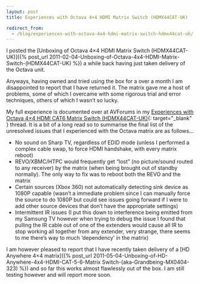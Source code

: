 ```yaml
---
layout: post
title: Experiences with Octava 4×4 HDMI Matrix Switch (HDMX44CAT-UK)

redirect_from:
  - /blog/experiences-with-octava-4x4-hdmi-matrix-switch-hdmx44cat-uk/
---
```


I posted the [Unboxing of Octava 4×4 HDMI Matrix Switch (HDMX44CAT-UK)]({% post_url 2011-02-04-Unboxing-of-Octava-4x4-HDMI-Matrix-Switch-(HDMX44CAT-UK) %}) a while back having just taken delivery of the Octava unit.

Anyways, having owned and tried using the box for a over a month I am disappointed to report that I have returned it. The matrix gave me a host of problems, some of which I overcame with some rigorous trial and error techniques, others of which I wasn’t so lucky.

My full experience is documented over at AVForums in my [Experiences with Octava 4×4 HDMI CAT6 Matrix Switch (HDMX44CAT-UK)](http://www.avforums.com/forums/hdmi-cables-switches/1406492-experiences-octava-4x4-hdmi-cat6-matrix-switch-hdmx44cat-uk.html){: target="_blank" } thread. It is a bit of a long read so to summarise the final list of the unresolved issues that I experienced with the Octava matrix are as follows…

- No sound on Sharp TV, regardless of EDID mode (unless I performed a complex cable swap, to force HDMI handshake, with every matrix reboot)
- REVO/XBMC/HTPC would frequently get “lost” (no picture/sound routed to any receiver) by the matrix (when being brought out of standby normally). The only way to fix was to reboot both the REVO and the matrix
- Certain sources (Xbox 360) not automatically detecting sink device as 1080P capable (wasn’t a immediate problem since I can manually force the source to do 1080P but could see issues going forward if I were to add other source devices that don’t have the appropriate settings)
- Intermittent IR issues (I put this down to interference being emitted from my Samsung TV however when trying to debug the issue I found that pulling the IR cable out of one of the extenders would cause all IR to stop working all together from any extender, very strange, there seems to me there’s way to much ‘dependency’ in the matrix)

I am however pleased to report that I have recently taken delivery of a [HD Anywhere 4×4 matrix]({% post_url 2011-05-04-Unboxing-of-HD-Anywhere-4x4-HDMI-CAT-5-6-Matrix Switch-(aka-Grandbeing-MX0404-323) %}) and so far this works almost flawlessly out of the box. I am still testing however and will report more soon. 